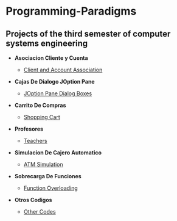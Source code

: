 <h1>Programming-Paradigms</h1>
    
<h2> Projects of the third semester of computer systems engineering</h2>

- <b>Asociacion Cliente y Cuenta</b>
  - [Client and Account Association](https://github.com/hernandezr-jcesar/Programming-Paradigms/tree/main/AsociacionClienteCuenta)

- <b>Cajas De Dialogo JOption Pane</b>
  - [JOption Pane Dialog Boxes](https://github.com/hernandezr-jcesar/Programming-Paradigms/tree/main/CajasDeDialogoJOptionPane)
 
- <b>Carrito De Compras</b>
  - [Shopping Cart](https://github.com/hernandezr-jcesar/Programming-Paradigms/tree/main/CarritoDeCompras)
 
- <b>Profesores</b>
  - [Teachers](https://github.com/hernandezr-jcesar/Programming-Paradigms/tree/main/Profesores)
 
- <b>Simulacion De Cajero Automatico</b>
  - [ATM Simulation](https://github.com/hernandezr-jcesar/Programming-Paradigms/tree/main/Simulacion%20De%20Cajero%20Automatico)

- <b>Sobrecarga De Funciones</b>
  - [Function Overloading](https://github.com/hernandezr-jcesar/Programming-Paradigms/tree/main/SobrecargaDeFunciones)
  
- <b>Otros Codigos</b>
  - [Other Codes](https://github.com/hernandezr-jcesar/Programming-Paradigms/tree/main/Otros)
